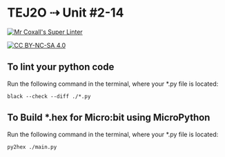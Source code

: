 # TEJ2O ⇢ Unit #2-14

[![Mr Coxall's Super Linter](https://github.com/TEJ2O-Templates/TEJ2O-Unit2-14/workflows/Mr%20Coxall's%20Super%20Linter/badge.svg)](https://github.com/TEJ2O-Templates/TEJ2O-Unit2-14/actions)

[![CC BY-NC-SA 4.0](https://img.shields.io/badge/License-CC%20BY--NC--SA%204.0-blue.svg)](./LICENSE)


## To lint your python code

Run the following command in the terminal, where your *.py file is located:

```console
black --check --diff ./*.py
```
## To Build *.hex for Micro:bit using MicroPython

Run the following command in the terminal, where your *.py file is located:

``` bash
py2hex ./main.py
```